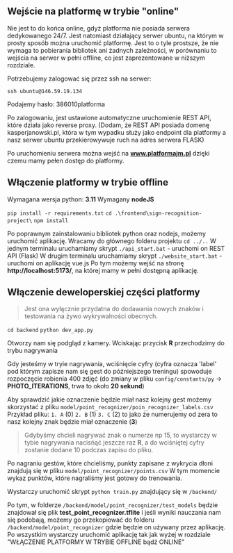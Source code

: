 ## Wejście na platformę w trybie "online"

Nie jest to do końca online, gdyż platforma nie posiada serwera dedykowanego 24/7. 
Jest natomiast działający serwer ubuntu, na którym w prosty sposób można uruchomić platformę.
Jest to o tyle prostsze, że nie wymaga to pobierania bibliotek ani żadnych zależności, 
w porównaniu to wejścia na serwer w pełni offline, co jest zaprezentowane w niższym rozdziale.

Potrzebujemy zalogować się przez ssh na serwer:

`ssh ubuntu@146.59.19.134`

Podajemy hasło: 386010platforma

Po zalogowaniu, jest ustawione automatyczne uruchomienie REST API, które działa jako reverse proxy.
(Dodam, że REST API posiada domenę kasperjanowski.pl, która w tym wypadku służy jako endpoint dla platformy a nasz serwer ubuntu przekierowywuje ruch na adres serwera FLASK)

Po uruchomieniu serwera można wejść na **www.platformajm.pl** dzięki czemu mamy pełen dostęp do platformy.
## Włączenie platformy w trybie offline

Wymagana wersja python: **3.11**
Wymagany **nodeJS**

`pip install -r requirements.txt`
`cd .\frontend\sign-recognition-project\`
`npm install`

Po poprawnym zainstalowaniu bibliotek python oraz nodejs, możemy uruchomić aplikację.
Wracamy do głównego folderu projektu `cd ../..`
W jednym terminalu uruchamiamy skrypt `./api_start.bat` - uruchomi on REST API (Flask)
W drugim terminalu uruchamiamy skrypt `./website_start.bat` - uruchomi on aplikację vue.js
Po tym możemy wejść na stronę **http://localhost:5173/**, na której mamy w pełni dostępną aplikację.


## Włączenie deweloperskiej części platformy
> Jest ona wyłącznie przydatna do dodawania nowych znaków i testowania na żywo wykrywalności obecnych.
> 
`cd backend`
`python dev_app.py`

Otworzy nam się podgląd z kamery.
Wciskając przycisk **R** przechodzimy do trybu nagrywania

Gdy jesteśmy w tryie nagrywania, wciśnięcie cyfry (cyfra oznacza 'label' pod którym zapisze nam się gest do późniejszego treningu) 
spowoduje rozpoczęcie robienia 400 zdjęć (do zmiany w pliku `config/constants/py` -> **PHOTO_ITERATIONS**, trwa to około **20 sekund**)

Aby sprawdzić jakie oznaczenie będzie miał nasz kolejny gest możemy skorzystać z pliku 
`model/point_recognizer/poin_recognizer_labels.csv`
Przykład pliku:
`1. A` (0)
`2. B` (1)
`3. C` (2)
to jako że numerujemy od zera to nasz kolejny znak będzie miał oznaczenie (**3**)
> Gdybyśmy chcieli nagrywać znak o numerze np 15, to wystarczy w tybie nagrywania nacisńąć jeszcze raz **R**, a do wciśniętej cyfry zostanie dodane 10 podczas zapisu do pliku.

Po nagraniu gestów, które chcieliśmy, punkty zapisane z wykrycia dłoni znajdują się w pliku 
`model/point_recognizer/points.csv`
W tym momencie wykaz punktów, które nagraliśmy jest gotowy do trenowania.

Wystarczy uruchomić skrypt `python train.py` znajdujący się w `/backend/`

Po tym, w folderze `/backend/model/point_recognizer/test_models` będzie znajdował się plik 
**test_point_recognizer.tflite** i jeśli wyniki nauczania nam się podobają, możemy go przekopiować do folderu `/backend/model/point_recognizer` gdzie będzie on używany przez aplikację.
Po wszystkim wystarczy uruchomić aplikację tak jak wyżej w rozdziale "WŁĄCZENIE PLATFORMY W TRYBIE OFFLINE bądź ONLINE"